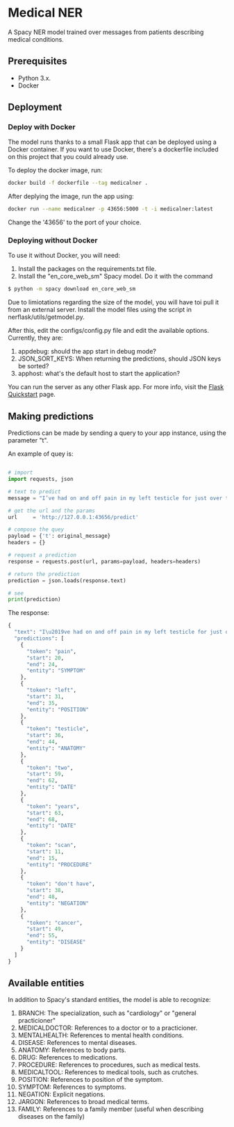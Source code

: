 # Medical NER

A Spacy NER model trained over messages from patients describing medical conditions.

## Prerequisites

- Python 3.x.
- Docker

## Deployment 

### Deploy with Docker

The model runs thanks to a small Flask app that can be deployed using a Docker container. If you want to use Docker, there's a dockerfile included on this project that you could already use. 

To deploy the docker image, run: 

```bash
docker build -f dockerfile --tag medicalner .
```

After deplying the image, run the app using:

```bash
docker run --name medicalner -p 43656:5000 -t -i medicalner:latest
```

Change the '43656' to the port of your choice.

### Deploying without Docker

To use it without Docker, you will need:

1. Install the packages on the requirements.txt file.
2. Install the "en_core_web_sm" Spacy model. Do it with the command

```bash
$ python -m spacy download en_core_web_sm
```

Due to limiotations regarding the size of the model, you will have toi pull it from an external server. Install the model files using the script in nerflask/utils/getmodel.py.

After this, edit the configs/config.py file and edit the available options. Currently, they are:

1. appdebug: should the app start in debug mode?
2. JSON_SORT_KEYS: When returning the predictions, should JSON keys be sorted?
3. apphost: what's the default host to start the application?

You can run the server as any other Flask app. For more info, visit the [Flask Quickstart](https://flask.palletsprojects.com/en/1.1.x/quickstart/) page.

## Making predictions

Predictions can be made by sending a query to your app instance, using the parameter "t".

An example of quey is:

```python

# import
import requests, json

# text to predict
message = "I’ve had on and off pain in my left testicle for just over two years now. I’ve had a scan to corroborate that I don't have cancer."

# get the url and the params
url     = 'http://127.0.0.1:43656/predict'

# compose the quey
payload = {'t': original_message}
headers = {}

# request a prediction
response = requests.post(url, params=payload, headers=headers)

# return the prediction
prediction = json.loads(response.text)

# see
print(prediction)

```

The response:

```python
{
  "text": "I\u2019ve had on and off pain in my left testicle for just over two years now. I\u2019ve had a scan to corroborate that I don't have cancer.", 
  "predictions": [
    {
      "token": "pain", 
      "start": 20, 
      "end": 24, 
      "entity": "SYMPTOM"
    }, 
    {
      "token": "left", 
      "start": 31, 
      "end": 35, 
      "entity": "POSITION"
    }, 
    {
      "token": "testicle", 
      "start": 36, 
      "end": 44, 
      "entity": "ANATOMY"
    }, 
    {
      "token": "two", 
      "start": 59, 
      "end": 62, 
      "entity": "DATE"
    }, 
    {
      "token": "years", 
      "start": 63, 
      "end": 68, 
      "entity": "DATE"
    }, 
    {
      "token": "scan", 
      "start": 11, 
      "end": 15, 
      "entity": "PROCEDURE"
    }, 
    {
      "token": "don't have", 
      "start": 38, 
      "end": 48, 
      "entity": "NEGATION"
    }, 
    {
      "token": "cancer", 
      "start": 49, 
      "end": 55, 
      "entity": "DISEASE"
    }
  ]
}
```
## Available entities

In addition to Spacy's standard entities, the model is able to recognize: 

1. BRANCH: The specialization, such as "cardiology" or "general practicioner"
2. MEDICALDOCTOR: References to a doctor or to a practicioner. 
3. MENTALHEALTH: References to mental health conditions.
4. DISEASE: References to mental diseases.
5. ANATOMY: References to body parts.
6. DRUG: References to medications.
7. PROCEDURE: References to procedures, such as medical tests.
8. MEDICALTOOL: References to medical tools, such as crutches.
9. POSITION: References to position of the symptom.
10. SYMPTOM: References to symptoms.
11. NEGATION: Explicit negations.
12. JARGON: References to broad medical terms.
13. FAMILY: References to a family member (useful when describing diseases on the family)




















